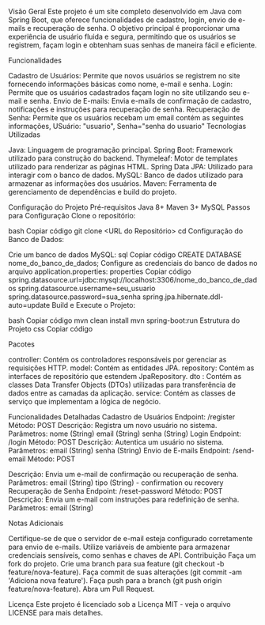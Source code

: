 Visão Geral Este projeto é um site completo desenvolvido em Java com Spring Boot, que oferece funcionalidades de cadastro, login, envio de e-mails e recuperação de senha. O objetivo principal é proporcionar uma experiência de usuário fluida e segura, permitindo que os usuários se registrem, façam login e obtenham suas senhas de maneira fácil e eficiente.

Funcionalidades

Cadastro de Usuários: Permite que novos usuários se registrem no site fornecendo informações básicas como nome, e-mail e senha. Login: Permite que os usuários cadastrados façam login no site utilizando seu e-mail e senha. Envio de E-mails: Envia e-mails de confirmação de cadastro, notificações e instruções para recuperação de senha. Recuperação de Senha: Permite que os usuários recebam um email contém as seguintes informações, USuário: "usuario", Senha="senha do usuario" Tecnologias Utilizadas

Java: Linguagem de programação principal. Spring Boot: Framework utilizado para construção do backend. Thymeleaf: Motor de templates utilizado para renderizar as páginas HTML. Spring Data JPA: Utilizado para interagir com o banco de dados. MySQL: Banco de dados utilizado para armazenar as informações dos usuários. Maven: Ferramenta de gerenciamento de dependências e build do projeto.

Configuração do Projeto Pré-requisitos Java 8+ Maven 3+ MySQL Passos para Configuração Clone o repositório:

bash Copiar código git clone <URL do Repositório> cd Configuração do Banco de Dados:

Crie um banco de dados MySQL: sql Copiar código CREATE DATABASE nome_do_banco_de_dados; Configure as credenciais do banco de dados no arquivo application.properties: properties Copiar código spring.datasource.url=jdbc:mysql://localhost:3306/nome_do_banco_de_dados spring.datasource.username=seu_usuario spring.datasource.password=sua_senha spring.jpa.hibernate.ddl-auto=update Build e Execute o Projeto:

bash Copiar código mvn clean install mvn spring-boot:run Estrutura do Projeto css Copiar código

Pacotes

controller: Contém os controladores responsáveis por gerenciar as requisições HTTP. model: Contém as entidades JPA. repository: Contém as interfaces de repositório que estendem JpaRepository. dto : Contém as classes Data Transfer Objects (DTOs) utilizadas para transferência de dados entre as camadas da aplicação. service: Contém as classes de serviço que implementam a lógica de negócio.

Funcionalidades Detalhadas Cadastro de Usuários Endpoint: /register Método: POST Descrição: Registra um novo usuário no sistema. Parâmetros: nome (String) email (String) senha (String) Login Endpoint: /login Método: POST Descrição: Autentica um usuário no sistema. Parâmetros: email (String) senha (String) Envio de E-mails Endpoint: /send-email Método: POST

Descrição: Envia um e-mail de confirmação ou recuperação de senha. Parâmetros: email (String) tipo (String) - confirmation ou recovery Recuperação de Senha Endpoint: /reset-password Método: POST Descrição: Envia um e-mail com instruções para redefinição de senha. Parâmetros: email (String)

Notas Adicionais

Certifique-se de que o servidor de e-mail esteja configurado corretamente para envio de e-mails. Utilize variáveis de ambiente para armazenar credenciais sensíveis, como senhas e chaves de API. Contribuição Faça um fork do projeto. Crie uma branch para sua feature (git checkout -b feature/nova-feature). Faça commit de suas alterações (git commit -am 'Adiciona nova feature'). Faça push para a branch (git push origin feature/nova-feature). Abra um Pull Request.

Licença Este projeto é licenciado sob a Licença MIT - veja o arquivo LICENSE para mais detalhes.
